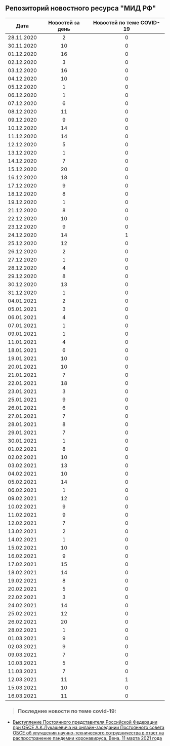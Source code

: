 ## Репозиторий новостного ресурса "МИД РФ"
Дата| Новостей за день| Новостей по теме COVID-19
------- | :-----: | :-----: 
28.11.2020 | 2 | 0 
30.11.2020 | 10 | 0 
01.12.2020 | 16 | 0 
02.12.2020 | 3 | 0 
03.12.2020 | 16 | 0 
04.12.2020 | 10 | 0 
05.12.2020 | 1 | 0 
06.12.2020 | 1 | 0 
07.12.2020 | 6 | 0 
08.12.2020 | 11 | 0 
09.12.2020 | 9 | 0 
10.12.2020 | 14 | 0 
11.12.2020 | 14 | 0 
12.12.2020 | 5 | 0 
13.12.2020 | 1 | 0 
14.12.2020 | 7 | 0 
15.12.2020 | 20 | 0 
16.12.2020 | 18 | 0 
17.12.2020 | 9 | 0 
18.12.2020 | 8 | 0 
19.12.2020 | 1 | 0 
21.12.2020 | 8 | 0 
22.12.2020 | 10 | 0 
23.12.2020 | 9 | 0 
24.12.2020 | 14 | 1 
25.12.2020 | 12 | 0 
26.12.2020 | 2 | 0 
27.12.2020 | 1 | 0 
28.12.2020 | 4 | 0 
29.12.2020 | 8 | 0 
30.12.2020 | 13 | 0 
31.12.2020 | 1 | 0 
04.01.2021 | 2 | 0 
05.01.2021 | 3 | 0 
06.01.2021 | 4 | 0 
07.01.2021 | 1 | 0 
09.01.2021 | 1 | 0 
11.01.2021 | 4 | 0 
18.01.2021 | 6 | 0 
19.01.2021 | 10 | 0 
20.01.2021 | 10 | 0 
21.01.2021 | 7 | 0 
22.01.2021 | 18 | 0 
23.01.2021 | 3 | 0 
25.01.2021 | 9 | 0 
26.01.2021 | 6 | 0 
27.01.2021 | 7 | 0 
28.01.2021 | 8 | 0 
29.01.2021 | 7 | 0 
30.01.2021 | 1 | 0 
01.02.2021 | 8 | 0 
02.02.2021 | 10 | 0 
03.02.2021 | 13 | 0 
04.02.2021 | 10 | 0 
05.02.2021 | 14 | 0 
06.02.2021 | 1 | 0 
09.02.2021 | 12 | 0 
10.02.2021 | 9 | 0 
11.02.2021 | 9 | 0 
12.02.2021 | 7 | 0 
13.02.2021 | 2 | 0 
14.02.2021 | 1 | 0 
15.02.2021 | 10 | 0 
16.02.2021 | 9 | 0 
17.02.2021 | 15 | 0 
18.02.2021 | 14 | 0 
19.02.2021 | 8 | 0 
20.02.2021 | 5 | 0 
22.02.2021 | 3 | 0 
24.02.2021 | 14 | 0 
25.02.2021 | 12 | 0 
26.02.2021 | 20 | 0 
28.02.2021 | 1 | 0 
01.03.2021 | 9 | 0 
02.03.2021 | 9 | 0 
09.03.2021 | 7 | 0 
10.03.2021 | 5 | 0 
11.03.2021 | 7 | 0 
12.03.2021 | 11 | 1 
15.03.2021 | 10 | 0 
16.03.2021 | 11 | 0 

> ### Последние новости по теме covid-19:
+ [Выступление Постоянного представителя Российской Федерации при ОБСЕ А.К.Лукашевича на онлайн-заседании Постоянного совета ОБСЕ об улучшении научно-технического сотрудничества в ответ на распространение пандемии коронавируса, Вена, 11 марта 2021 года](https://www.mid.ru/ru/foreign_policy/news/-/asset_publisher/cKNonkJE02Bw/content/id/4623389)
